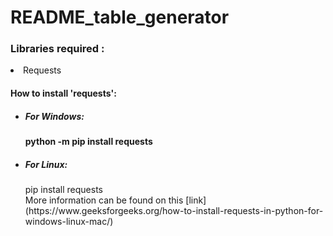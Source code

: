 # README_table_generator

<h3>Libraries required :</h3>
<li>Requests</li>
<h4>How to install 'requests':</h4>
<ul>
  <li><h5>For Windows:</h5> <b>python -m pip install requests</b></li>
  <li><h5>For Linux: </h5>pip install requests</li>
  More information can be found on this [link](https://www.geeksforgeeks.org/how-to-install-requests-in-python-for-windows-linux-mac/)
</ul>
